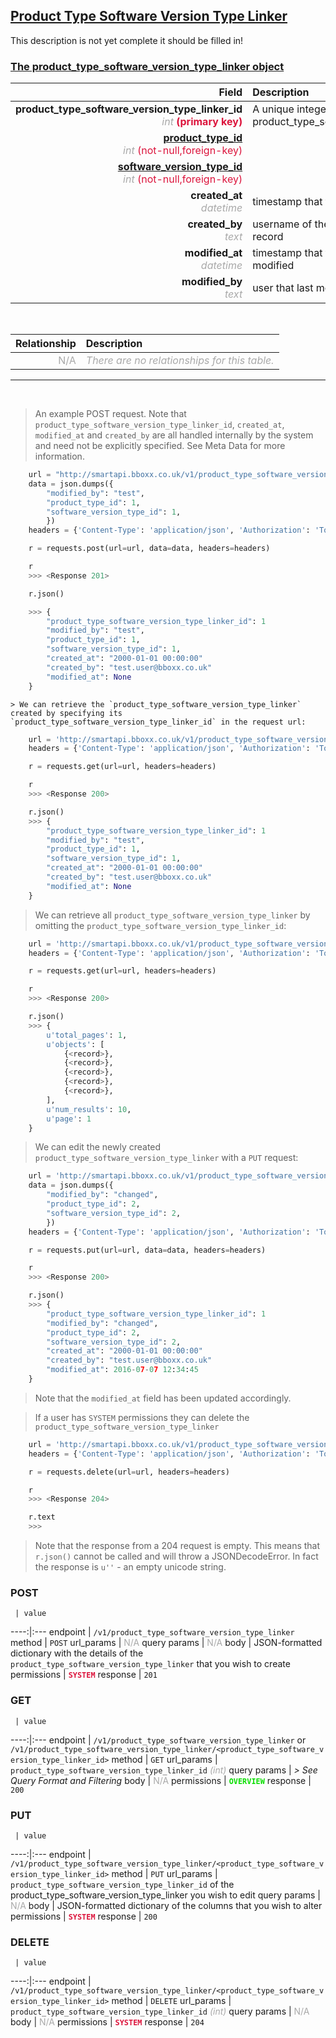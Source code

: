 ## <u>Product Type Software Version Type Linker</u>
This description is not yet complete it should be filled in!


### <u>The product_type_software_version_type_linker object</u>

Field | Description
------:|:------------
__product_type_software_version_type_linker_id__ <br><font color="DarkGray">_int_</font> <font color="Crimson">__(primary key)__</font> | A unique integer identifier for each product_type_software_version_type_linker.
__<a href="/#product-type">product_type_id</a>__ <br><font color="DarkGray">_int_</font> <font color="Crimson">(not-null,foreign-key)</font> | 
__<a href="/#software-version-type">software_version_type_id</a>__ <br><font color="DarkGray">_int_</font> <font color="Crimson">(not-null,foreign-key)</font> | 
__created_at__  <br><font color="DarkGray">_datetime_</font> | timestamp that the record was created at
__created_by__  <br><font color="DarkGray">_text_</font>| username of the user who created the record
__modified_at__ <br><font color="DarkGray">_datetime_</font>| timestamp that the record was last modified
__modified_by__ <br><font color="DarkGray">_text_</font>| user that last modified the record


<br>

Relationship | Description
-------------:|:------------
<font color="DarkGray">N/A</font> | <font color="DarkGray">_There are no relationships for this table._</font>

<hr>
<br>

> An example POST request. Note that `product_type_software_version_type_linker_id`, `created_at`, `modified_at` and `created_by` are all handled internally by the system and need not be explicitly specified. See Meta Data for more information.

```python
    url = "http://smartapi.bboxx.co.uk/v1/product_type_software_version_type_linker"
    data = json.dumps({
		"modified_by": "test",
		"product_type_id": 1,
		"software_version_type_id": 1,
		})
    headers = {'Content-Type': 'application/json', 'Authorization': 'Token token=A_VALID_TOKEN'}

    r = requests.post(url=url, data=data, headers=headers)

    r
    >>> <Response 201>

    r.json()

    >>> {
		"product_type_software_version_type_linker_id": 1
		"modified_by": "test",
		"product_type_id": 1,
		"software_version_type_id": 1,
		"created_at": "2000-01-01 00:00:00"
		"created_by": "test.user@bboxx.co.uk"
		"modified_at": None
	}
```

    > We can retrieve the `product_type_software_version_type_linker` created by specifying its `product_type_software_version_type_linker_id` in the request url:

```python
    url = 'http://smartapi.bboxx.co.uk/v1/product_type_software_version_type_linker/1'
    headers = {'Content-Type': 'application/json', 'Authorization': 'Token token=A_VALID_TOKEN'}

    r = requests.get(url=url, headers=headers)

    r
    >>> <Response 200>

    r.json()
    >>> {
		"product_type_software_version_type_linker_id": 1
		"modified_by": "test",
		"product_type_id": 1,
		"software_version_type_id": 1,
		"created_at": "2000-01-01 00:00:00"
		"created_by": "test.user@bboxx.co.uk"
		"modified_at": None
	}
```

> We can retrieve all `product_type_software_version_type_linker` by omitting the `product_type_software_version_type_linker_id`:

```python
    url = 'http://smartapi.bboxx.co.uk/v1/product_type_software_version_type_linker'
    headers = {'Content-Type': 'application/json', 'Authorization': 'Token token=A_VALID_TOKEN'}

    r = requests.get(url=url, headers=headers)

    r
    >>> <Response 200>

    r.json()
    >>> {
        u'total_pages': 1,
        u'objects': [
            {<record>},
            {<record>},
            {<record>},
            {<record>},
            {<record>},
        ],
        u'num_results': 10,
        u'page': 1
    }
```

> We can edit the newly created `product_type_software_version_type_linker` with a `PUT` request:

```python
    url = 'http://smartapi.bboxx.co.uk/v1/product_type_software_version_type_linker/1'
    data = json.dumps({
		"modified_by": "changed",
		"product_type_id": 2,
		"software_version_type_id": 2,
		})
    headers = {'Content-Type': 'application/json', 'Authorization': 'Token token=A_VALID_TOKEN'}

    r = requests.put(url=url, data=data, headers=headers)

    r
    >>> <Response 200>

    r.json()
    >>> {
		"product_type_software_version_type_linker_id": 1
		"modified_by": "changed",
		"product_type_id": 2,
		"software_version_type_id": 2,
		"created_at": "2000-01-01 00:00:00"
		"created_by": "test.user@bboxx.co.uk"
		"modified_at": 2016-07-07 12:34:45
	}
```
> Note that the `modified_at` field has been updated accordingly.

> If a user has `SYSTEM` permissions they can delete the `product_type_software_version_type_linker`

```python
    url = 'http://smartapi.bboxx.co.uk/v1/product_type_software_version_type_linker/1'
    headers = {'Content-Type': 'application/json', 'Authorization': 'Token token=A_VALID_TOKEN'}

    r = requests.delete(url=url, headers=headers)

    r
    >>> <Response 204>

    r.text
    >>>
```
> Note that the response from a 204 request is empty. This means that `r.json()` cannot be called and will throw a JSONDecodeError. In fact the response is `u''` - an empty unicode string.



### POST
     | value
 ----:|:---
endpoint | `/v1/product_type_software_version_type_linker`
method | `POST`
url_params | <font color="DarkGray">N/A</font>
query params | <font color="DarkGray">N/A</font>
body | JSON-formatted dictionary with the details of the `product_type_software_version_type_linker` that you wish to create
permissions | <font color="Crimson">__`SYSTEM`__</font>
response | `201`

### GET
     | value
 ----:|:---
endpoint | `/v1/product_type_software_version_type_linker` or `/v1/product_type_software_version_type_linker/<product_type_software_version_type_linker_id>`
method | `GET`
url_params | `product_type_software_version_type_linker_id` <font color="DarkGray">_(int)_</font>
query params | *> See Query Format and Filtering*
body | <font color="DarkGray">N/A</font>
permissions | <font color="Jade">__`OVERVIEW`__</font>
response | `200`

### PUT
     | value
 ----:|:---
endpoint | `/v1/product_type_software_version_type_linker/<product_type_software_version_type_linker_id>`
method | `PUT`
url_params | `product_type_software_version_type_linker_id` of the product_type_software_version_type_linker you wish to edit
query params | <font color="DarkGray">N/A</font>
body | JSON-formatted dictionary of the columns that you wish to alter
permissions | <font color="Crimson">__`SYSTEM`__</font>
response | `200`

### DELETE
     | value
 ----:|:---
endpoint | `/v1/product_type_software_version_type_linker/<product_type_software_version_type_linker_id>`
method | `DELETE`
url_params | `product_type_software_version_type_linker_id` <font color="DarkGray">_(int)_</font>
query params | <font color="DarkGray">N/A</font>
body | <font color="DarkGray">N/A</font>
permissions | <font color="Crimson">__`SYSTEM`__</font>
response | `204`

    